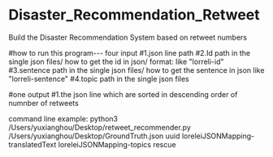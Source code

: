 # Disaster_Recommendation_Retweet
Build the Disaster Recommendation System based on retweet numbers

#how to run this program--- four input
#1.json line path 
#2.Id path in the single json files/  how to get the id in json/ format:   like  "lorreli-id" 
#3.sentence path in the single json files/ how to get the sentence in json  like "lorreli-sentence"
#4.topic path in the single json files


#one output
#1.the json line which are sorted in descending order of numnber of retweets


command line example:
python3 /Users/yuxianghou/Desktop/retweet_recommender.py /Users/yuxianghou/Desktop/GroundTruth.json uuid loreleiJSONMapping-translatedText loreleiJSONMapping-topics rescue






